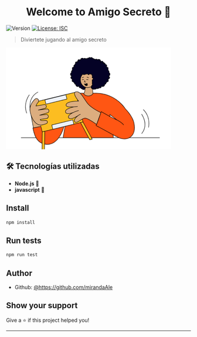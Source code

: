 <h1 align="center">Welcome to Amigo Secreto 👋</h1>
<p>
  <img alt="Version" src="https://img.shields.io/badge/version-1.0.0-blue.svg?cacheSeconds=2592000" />
  <a href="#" target="_blank">
    <img alt="License: ISC" src="https://img.shields.io/badge/License-ISC-yellow.svg" />
  </a>
</p>

> Diviertete jugando al amigo secreto

<a href="#" target="_blank">
    <img alt="License: ISC" src="assets/amigo-secreto.png" />
  </a>

## 🛠 Tecnologías utilizadas  

 
- **Node.js** 🚀  
- **javascript** 📡  
  

## Install

```sh
npm install
```

## Run tests

```sh
npm run test
```

## Author



* Github: [@https:\/\/github.com\/mirandaAle](https://github.com/https:\/\/github.com\/mirandaAle)

## Show your support

Give a ⭐️ if this project helped you!

***
